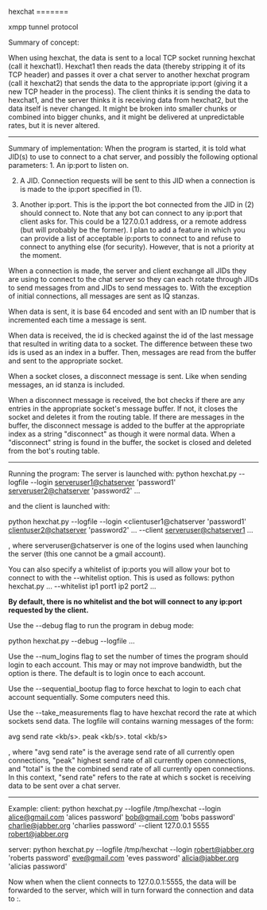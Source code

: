 hexchat =======

xmpp tunnel protocol

Summary of concept:

When using hexchat, the data is sent to a local TCP socket running hexchat (call
it hexchat1). Hexchat1 then reads the data (thereby stripping it of its TCP
header) and passes it over a chat server to another hexchat program (call it
hexchat2) that sends the data to the appropriate ip:port (giving it a new TCP
header in the process). The client thinks it is sending the data to hexchat1,
and the server thinks it is receiving data from hexchat2, but the data itself is
never changed. It might be broken into smaller chunks or combined into bigger
chunks, and it might be delivered at unpredictable rates, but it is never
altered.

--------------------------------------------------------------------------------

Summary of implementation: When the program is started, it is told what JID(s)
to use to connect to a chat server, and possibly the following optional
parameters: 1. An ip:port to listen on.

2. A JID. Connection requests will be sent to this JID when a connection is is
made to the ip:port specified in (1).

3. Another ip:port. This is the ip:port the bot connected from the JID in (2)
should connect to. Note that any bot can connect to any ip:port that client asks
for. This could be a 127.0.0.1 address, or a remote address (but will probably
be the former). I plan to add a feature in which you can provide a list of
acceptable ip:ports to connect to and refuse to connect to anything else (for
security). However, that is not a priority at the moment.

When a connection is made, the server and client exchange all JIDs they are
using to connect to the chat server so they can each rotate through JIDs to send
messages from and JIDs to send messages to. With the exception of initial
connections, all messages are sent as IQ stanzas.

When data is sent, it is base 64 encoded and sent with an ID number that is
incremented each time a message is sent.

When data is received, the id is checked against the id of the last message that
resulted in writing data to a socket. The difference between these two ids is
used as an index in a buffer. Then, messages are read from the buffer and sent
to the appropriate socket.

When a socket closes, a disconnect message is sent. Like when sending messages,
an id stanza is included.

When a disconnect message is received, the bot checks if there are any entries
in the appropriate socket's message buffer. If not, it closes the socket and
deletes it from the routing table. If there are messages in the buffer, the
disconnect message is added to the buffer at the appropriate index as a string
"disconnect" as though it were normal data. When a "disconnect" string is found
in the buffer, the socket is closed and deleted from the bot's routing table.

--------------------------------------------------------------------------------

Running the program: The server is launched with: python hexchat.py --logfile
<log file> --login <serveruser1@chatserver> 'password1' <serveruser2@chatserver>
'password2' ...

and the client is launched with:

python hexchat.py --logfile <log file> --login <clientuser1@chatserver
'password1' <clientuser2@chatserver> 'password2' ... --client <local ip1> <local
port1> <serveruser@chatserver1> <remote ip1> <remote port1> ...

, where serveruser@chatserver is one of the logins used when launching the
server (this one cannot be a gmail account).

You can also specify a whitelist of ip:ports you will allow your bot to connect
to with the --whitelist option. This is used as follows: python hexchat.py ...
--whitelist ip1 port1 ip2 port2 ...

**By default, there is no whitelist and the bot will connect to any ip:port
requested by the client.**

Use the --debug flag to run the program in debug mode:

python hexchat.py --debug --logfile ...

Use the --num_logins flag to set the number of times the program should login to
each account. This may or may not improve bandwidth, but the option is there.
The default is to login once to each account.

Use the --sequential_bootup flag to force hexchat to login to each chat account
sequentially. Some computers need this.

Use the --take_measurements flag to have hexchat record the rate at which
sockets send data. The logfile will contains warning messages of the form:

avg send rate <kb/s>. peak <kb/s>. total <kb/s>

, where "avg send rate" is the average send rate of all currently open
connections, "peak" highest send rate of all currently open connections, and
"total" is the the combined send rate of all currently open connections. In this
context, "send rate" refers to the rate at which s socket is receiving data to
be sent over a chat server.

--------------------------------------------------------------------------------

Example: client: python hexchat.py --logfile /tmp/hexchat --login
alice@gmail.com 'alices password' bob@gmail.com 'bobs password'
charlie@jabber.org 'charlies password' --client 127.0.0.1 5555 robert@jabber.org
<some ip address> <some port number>

server: python hexchat.py --logfile /tmp/hexchat --login robert@jabber.org
'roberts password' eve@gmail.com 'eves password' alicia@jabber.org 'alicias
password'

Now when when the client connects to 127.0.0.1:5555, the data will be forwarded
to the server, which will in turn forward the connection and data to <some ip
address>:<some port number>.
